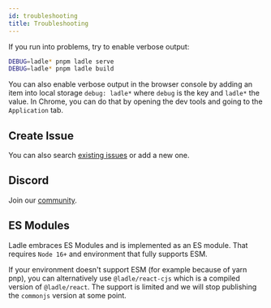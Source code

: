 ```yaml
---
id: troubleshooting
title: Troubleshooting
---
```


If you run into problems, try to enable verbose output:

```bash
DEBUG=ladle* pnpm ladle serve
DEBUG=ladle* pnpm ladle build
```

You can also enable verbose output in the browser console by adding an item into local storage `debug: ladle*` where `debug` is the key and `ladle*` the value. In Chrome, you can do that by opening the dev tools and going to the `Application` tab.

## Create Issue

You can also search [existing issues](https://github.com/tajo/ladle/issues) or add a new one.

## Discord

Join our [community](https://discord.gg/H6FSHjyW7e).

## ES Modules

Ladle embraces ES Modules and is implemented as an ES module. That requires `Node 16+` and environment that fully supports ESM.

If your environment doesn't support ESM (for example because of yarn pnp), you can alternatively use `@ladle/react-cjs` which is a compiled version of `@ladle/react`. The support is limited and we will stop publishing the `commonjs` version at some point.
